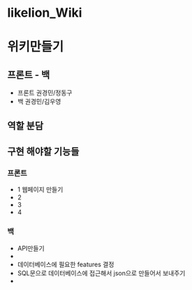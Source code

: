 # likelion_Wiki
# 위키만들기
## 프론트 - 백
- 프론트 권경민/정동구
- 백 권경민/김우영
## 역할 분담
## 구현 해야할 기능들
### 프론트
- 1 웹페이지 만들기
- 2 
- 3
- 4
### 백
- API만들기
-   
- 데이터베이스에 필요한 features 결정
- SQL문으로 데이터베이스에 접근해서 json으로 만들어서 보내주기
- 

